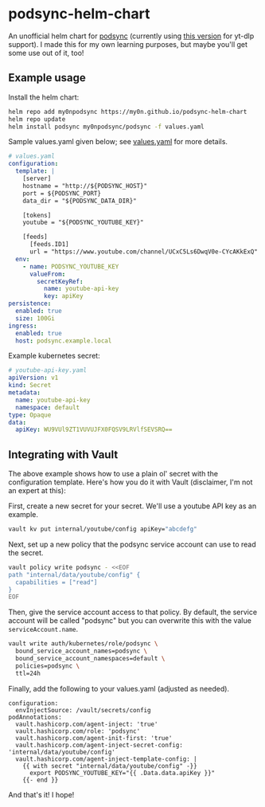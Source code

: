 # podsync-helm-chart

An unofficial helm chart for [podsync](https://github.com/mxpv/podsync) (currently using [this version](https://github.com/tuxpeople/docker-podsync) for yt-dlp support). I made this for my own learning purposes, but maybe you'll get some use out of it, too!

## Example usage

Install the helm chart:

```sh
helm repo add my0npodsync https://my0n.github.io/podsync-helm-chart
helm repo update
helm install podsync my0npodsync/podsync -f values.yaml
```

Sample values.yaml given below; see [values.yaml](charts/podsync/values.yaml) for more details.

```yaml
# values.yaml
configuration:
  template: |
    [server]
    hostname = "http://${PODSYNC_HOST}"
    port = ${PODSYNC_PORT}
    data_dir = "${PODSYNC_DATA_DIR}"

    [tokens]
    youtube = "${PODSYNC_YOUTUBE_KEY}"

    [feeds]
      [feeds.ID1]
      url = "https://www.youtube.com/channel/UCxC5Ls6DwqV0e-CYcAKkExQ"
  env:
    - name: PODSYNC_YOUTUBE_KEY
      valueFrom:
        secretKeyRef:
          name: youtube-api-key
          key: apiKey
persistence:
  enabled: true
  size: 100Gi
ingress:
  enabled: true
  host: podsync.example.local
```

Example kubernetes secret:

```yaml
# youtube-api-key.yaml
apiVersion: v1
kind: Secret
metadata:
  name: youtube-api-key
  namespace: default
type: Opaque
data:
  apiKey: WU9VUl9ZT1VUVUJFX0FQSV9LRVlfSEVSRQ==
```

## Integrating with Vault

The above example shows how to use a plain ol' secret with the configuration template. Here's how you do it with Vault (disclaimer, I'm not an expert at this):

First, create a new secret for your secret. We'll use a youtube API key as an example.

```sh
vault kv put internal/youtube/config apiKey="abcdefg"
```

Next, set up a new policy that the podsync service account can use to read the secret.

```sh
vault policy write podsync - <<EOF
path "internal/data/youtube/config" {
  capabilities = ["read"]
}
EOF
```

Then, give the service account access to that policy. By default, the service account will be called "podsync" but you can overwrite this with the value `serviceAccount.name`.

```sh
vault write auth/kubernetes/role/podsync \
  bound_service_account_names=podsync \
  bound_service_account_namespaces=default \
  policies=podsync \
  ttl=24h
```

Finally, add the following to your values.yaml (adjusted as needed).

```
configuration:
  envInjectSource: /vault/secrets/config
podAnnotations:
  vault.hashicorp.com/agent-inject: 'true'
  vault.hashicorp.com/role: 'podsync'
  vault.hashicorp.com/agent-init-first: 'true'
  vault.hashicorp.com/agent-inject-secret-config: 'internal/data/youtube/config'
  vault.hashicorp.com/agent-inject-template-config: |
    {{ with secret "internal/data/youtube/config" -}}
      export PODSYNC_YOUTUBE_KEY="{{ .Data.data.apiKey }}"
    {{- end }}
```

And that's it! I hope!
